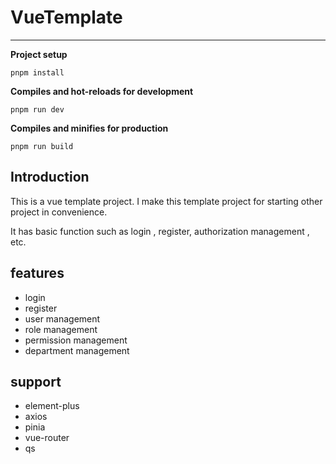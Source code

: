 # VueTemplate

------

**Project setup**

```plaintext
pnpm install
```



**Compiles and hot-reloads for development**

```plaintext
pnpm run dev
```



**Compiles and minifies for production**

```plaintext
pnpm run build
```





## Introduction

This is a vue template project. I make this template project for starting other project in convenience.

It has basic function such as login , register, authorization management , etc.





## features

- login
- register
- user management
- role management
- permission management
- department management





## support

- element-plus
- axios
- pinia
- vue-router
- qs